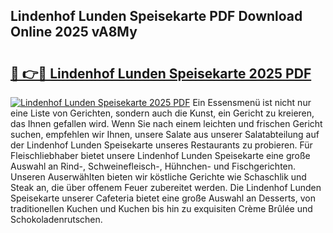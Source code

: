 ## Lindenhof Lunden Speisekarte PDF Download Online 2025 vA8My

# <h2><a href="http://gcb6p1l.nevu.top/?p=Lindenhof+Lunden+Speisekarte">🔗 👉🔴 Lindenhof Lunden Speisekarte 2025 PDF</a></h2>

[![Lindenhof Lunden Speisekarte 2025 PDF](https://i.imgur.com/dBaPXMq.png)](http://gcb6p1l.nevu.top/?p=Lindenhof+Lunden+Speisekarte)
Ein Essensmenü ist nicht nur eine Liste von Gerichten, sondern auch die Kunst, ein Gericht zu kreieren, das Ihnen gefallen wird. Wenn Sie nach einem leichten und frischen Gericht suchen, empfehlen wir Ihnen, unsere Salate aus unserer Salatabteilung auf der Lindenhof Lunden Speisekarte unseres Restaurants zu probieren. Für Fleischliebhaber bietet unsere Lindenhof Lunden Speisekarte eine große Auswahl an Rind-, Schweinefleisch-, Hühnchen- und Fischgerichten. Unseren Auserwählten bieten wir köstliche Gerichte wie Schaschlik und Steak an, die über offenem Feuer zubereitet werden. Die Lindenhof Lunden Speisekarte unserer Cafeteria bietet eine große Auswahl an Desserts, von traditionellen Kuchen und Kuchen bis hin zu exquisiten Crème Brûlée und Schokoladenrutschen.

